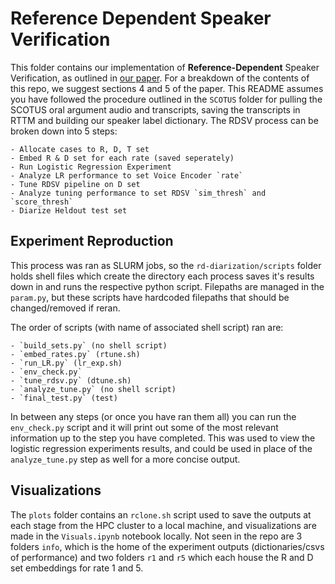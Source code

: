# Reference Dependent Speaker Verification

This folder contains our implementation of **Reference-Dependent** Speaker Verification, as outlined in [our paper](). For a breakdown of the contents of this repo, we suggest sections 4 and 5 of the paper. This README assumes you have followed the procedure outlined in the `SCOTUS` folder for pulling the SCOTUS oral argument audio and transcripts, saving the transcripts in RTTM and building our speaker label dictionary. The RDSV process can be broken down into 5 steps:

    - Allocate cases to R, D, T set
    - Embed R & D set for each rate (saved seperately)
    - Run Logistic Regression Experiment 
    - Analyze LR performance to set Voice Encoder `rate`
    - Tune RDSV pipeline on D set
    - Analyze tuning performance to set RDSV `sim_thresh` and `score_thresh`
    - Diarize Heldout test set

## Experiment Reproduction

This process was ran as SLURM jobs, so the `rd-diarization/scripts` folder holds shell files which create the directory each process saves it's results down in and runs the respective python script. Filepaths are managed in the `param.py`, but these scripts have hardcoded filepaths that should be changed/removed if reran.

The order of scripts (with name of associated shell script) ran are:

    - `build_sets.py` (no shell script)
    - `embed_rates.py` (rtune.sh)
    - `run_LR.py` (lr_exp.sh)
    - `env_check.py`
    - `tune_rdsv.py` (dtune.sh)
    - `analyze_tune.py` (no shell script)
    - `final_test.py` (test)
    
In between any steps (or once you have ran them all) you can run the `env_check.py` script and it will print out some of the most relevant information up to the step you have completed. This was used to view the logistic regression experiments results, and could be used in place of the `analyze_tune.py` step as well for a more concise output.

## Visualizations

The `plots` folder contains an `rclone.sh` script used to save the outputs at each stage from the HPC cluster to a local machine, and visualizations are made in the `Visuals.ipynb` notebook locally. Not seen in the repo are 3 folders `info`, which is the home of the experiment outputs (dictionaries/csvs of performance) and two folders `r1` and `r5` which each house the R and D set embeddings for rate 1 and 5. 